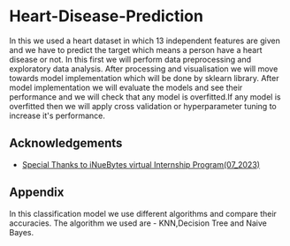 # Heart-Disease-Prediction
In this we used a heart dataset in which 13 independent features are given and we have to predict the target which means a person have a heart disease or not.
In this first we will perform data preprocessing and exploratory data analysis.
After processing and visualisation we will move towards model implementation which will be done by sklearn library.
After model implementation we will evaluate the models and see their performance and we will check that any model is overfitted.If any model is overfitted then we will apply cross validation or hyperparameter tuning to increase it's performance.


## Acknowledgements

 - [Special Thanks to iNueBytes virtual Internship Program(07_2023)](https://ineubytes.com/)
 





## Appendix

In this classification model we use different algorithms and compare their accuracies. The algorithm we used are - KNN,Decision Tree and Naive Bayes.
